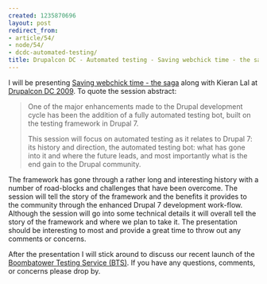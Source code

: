 ```yaml
---
created: 1235870696
layout: post
redirect_from:
- article/54/
- node/54/
- dcdc-automated-testing/
title: Drupalcon DC - Automated testing - Saving webchick time - the saga
---
```

I will be presenting <a href="http://dc2009.drupalcon.org/session/saving-webchick-time-saga">Saving webchick time - the saga</a> along with Kieran Lal at <a href="http://dc2009.drupalcon.org">Drupalcon DC 2009</a>. To quote the session abstract:
<blockquote>
One of the major enhancements made to the Drupal development cycle has been the addition of a fully automated testing bot, built on the testing framework in Drupal 7.

This session will focus on automated testing as it relates to Drupal 7: its history and direction, the automated testing bot: what has gone into it and where the future leads, and most importantly what is the end gain to the Drupal community.
</blockquote>

The framework has gone through a rather long and interesting history with a number of road-blocks and challenges that have been overcome. The session will tell the story of the framework and the benefits it provides to the community through the enhanced Drupal 7 development work-flow. Although the session will go into some technical details it will overall tell the story of the framework and where we plan to take it. The presentation should be interesting to most and provide a great time to throw out any comments or concerns.

After the presentation I will stick around to discuss our recent launch of the <a href="http://boombatower.com/news/automated-testing">Boombatower Testing Service (BTS)</a>. If you have any questions, comments, or concerns please drop by.

